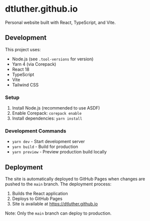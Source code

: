 # dtluther.github.io

Personal website built with React, TypeScript, and Vite.

## Development

This project uses:
- Node.js (see `.tool-versions` for version)
- Yarn 4 (via Corepack)
- React 18
- TypeScript
- Vite
- Tailwind CSS

### Setup
1. Install Node.js (recommended to use ASDF)
2. Enable Corepack: `corepack enable`
3. Install dependencies: `yarn install`

### Development Commands
- `yarn dev` - Start development server
- `yarn build` - Build for production
- `yarn preview` - Preview production build locally

## Deployment

The site is automatically deployed to GitHub Pages when changes are pushed to the `main` branch. The deployment process:
1. Builds the React application
2. Deploys to GitHub Pages
3. Site is available at https://dtluther.github.io

Note: Only the `main` branch can deploy to production.
